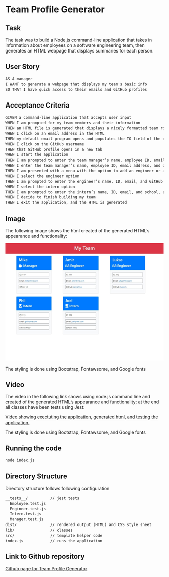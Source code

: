 # Team Profile Generator

## Task

The task was to build a Node.js command-line application that takes in information about employees on a software engineering team, then generates an HTML webpage that displays summaries for each person.

## User Story

```md
AS A manager
I WANT to generate a webpage that displays my team's basic info
SO THAT I have quick access to their emails and GitHub profiles
```

## Acceptance Criteria

```md
GIVEN a command-line application that accepts user input
WHEN I am prompted for my team members and their information
THEN an HTML file is generated that displays a nicely formatted team roster based on user input
WHEN I click on an email address in the HTML
THEN my default email program opens and populates the TO field of the email with the address
WHEN I click on the GitHub username
THEN that GitHub profile opens in a new tab
WHEN I start the application
THEN I am prompted to enter the team manager’s name, employee ID, email address, and office number
WHEN I enter the team manager’s name, employee ID, email address, and office number
THEN I am presented with a menu with the option to add an engineer or an intern or to finish building my team
WHEN I select the engineer option
THEN I am prompted to enter the engineer’s name, ID, email, and GitHub username, and I am taken back to the menu
WHEN I select the intern option
THEN I am prompted to enter the intern’s name, ID, email, and school, and I am taken back to the menu
WHEN I decide to finish building my team
THEN I exit the application, and the HTML is generated
```

## Image

The following image shows the html created of the generated HTML’s appearance and functionality:

![HTML webpage titled “My Team” features five boxes listing employee names, titles, and other key info.](./Assets/team.jpeg)

The styling is done using Bootstrap, Fontawsome, and Google fonts

## Video

The video in the following link shows using node.js command line and created of the generated HTML’s appearance and functionality; at the end all classes have been tests using Jest:

[Video showing exectuting the application, generated html, and testing the application.](https://drive.google.com/file/d/17sjSDU8IuMsP2ENWJZ5bmKeB4fxNMxt5/view)

The styling is done using Bootstrap, Fontawsome, and Google fonts

## Running the code

```bash
node index.js
```
## Directory Structure

Directory structure follows following configuration

```md
__tests__/			// jest tests
  Employee.test.js
  Engineer.test.js
  Intern.test.js
  Manager.test.js
dist/               // rendered output (HTML) and CSS style sheet
lib/				// classes
src/				// template helper code
index.js			// runs the application
```
## Link to Github repository
[Github page for Team Profile Generator](https://github.com/eamahma/Team-Profile-Generator)